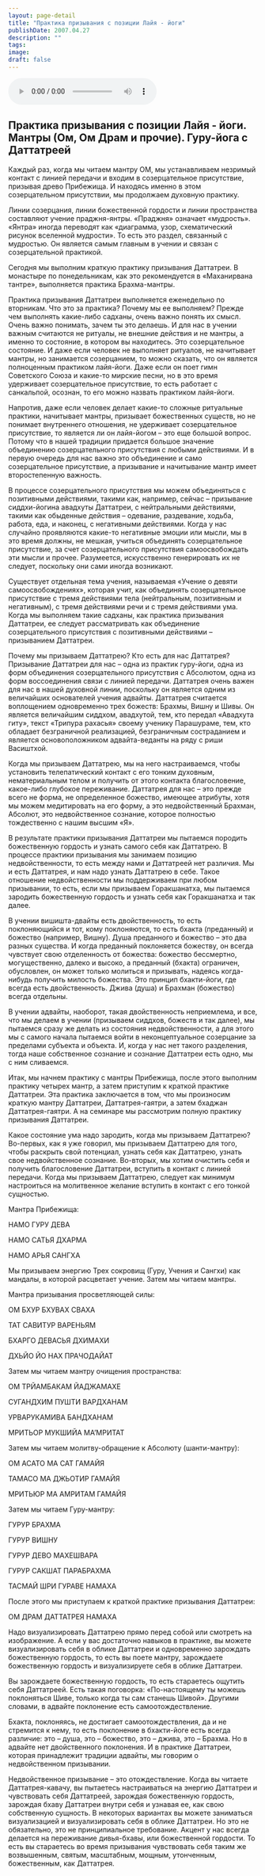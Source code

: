 ```yaml
---
layout: page-detail
title: "Практика призывания с позиции Лайя - йоги"
publishDate: 2007.04.27
description: ""
tags:
image:
draft: false
---
```


<audio title="2007.04.27 - Практика призывания с позиции Лайя - йоги.mp3" src="https://filer-api.advayta.org/v1.0/public/files/74855" controls=""></audio>

## 
## **Практика призывания с позиции Лайя - йоги.** **Мантры (Ом, Ом Драм и прочие).** **Гуру-йога с Даттатреей** 
 Каждый раз, когда мы читаем мантру ОМ, мы устанавливаем незримый контакт с линией передачи и входим в созерцательное присутствие, призывая древо Прибежища. И находясь именно в этом созерцательном присутствии, мы продолжаем духовную практику.

 Линии созерцания, линии божественной гордости и линии пространства составляют учение праджня-янтры. «Праджня» означает «мудрость». «Янтра» иногда переводят как «диаграмма, узор, схематический рисунок вселенной мудрости». То есть это раздел, связанный с мудростью. Он является самым главным в учении и связан с созерцательной практикой.

 Сегодня мы выполним краткую практику призывания Даттатреи. В монастыре по понедельникам, как это рекомендуется в «Маханирвана тантре», выполняется практика Брахма-мантры.

 Практика призывания Даттатреи выполняется еженедельно по вторникам. Что это за практика? Почему мы ее выполняем? Прежде чем выполнять какие-либо садханы, очень важно понять их смысл. Очень важно понимать, зачем ты это делаешь. И для нас в учении важным считаются не ритуалы, не внешние действия и не мантры, а именно то состояние, в котором вы находитесь. Это созерцательное состояние. И даже если человек не выполняет ритуалов, не начитывает мантры, но занимается созерцанием, то можно сказать, что он является полноценным практиком лайя-йоги. Даже если он поет гимн Советского Союза и какие-то мирские песни, но в это время удерживает созерцательное присутствие, то есть работает с санкальпой, осознан, то его можно назвать практиком лайя-йоги.

 Напротив, даже если человек делает какие-то сложные ритуальные практики, начитывает мантры, призывает божественных существ, но не понимает внутреннего отношения, не удерживает созерцательное присутствие, то является ли он лайя-йогом – это еще большой вопрос. Потому что в нашей традиции придается большое значение объединению созерцательного присутствия с любыми действиями. И в первую очередь для нас важно это объединение и само созерцательное присутствие, а призывание и начитывание мантр имеет второстепенную важность.

 В процессе созерцательного присутствия мы можем объединяться с позитивными действиями, такими как, например, сейчас – призывание сиддхи-йогина авадхуты Даттатреи, с нейтральными действиями, такими как обыденные действия – одевание, раздевание, ходьба, работа, еда, и наконец, с негативными действиями. Когда у нас случайно проявляются какие-то негативные эмоции или мысли, мы в это время должны, не мешкая, учиться объединять созерцательное присутствие, за счет созерцательного присутствия самоосвобождать эти мысли и прочее. Разумеется, искусственно генерировать их не следует, поскольку они сами иногда возникают.

 Существует отдельная тема учения, называемая «Учение о девяти самоосвобождениях», которая учит, как объединять созерцательное присутствие с тремя действиями тела (нейтральным, позитивным и негативным), с тремя действиями речи и с тремя действиями ума. Когда мы выполняем такие садханы, как практика призывания Даттатреи, ее следует рассматривать как объединение созерцательного присутствия с позитивными действиями – призыванием Даттатреи.

 Почему мы призываем Даттатрею? Кто есть для нас Даттатрея? Призывание Даттатреи для нас – одна из практик гуру-йоги, одна из форм объединения созерцательного присутствия с Абсолютом, одна из форм воссоединения связи с линией передачи. Даттатрея очень важен для нас в нашей духовной линии, поскольку он является одним из величайших основателей учения адвайты. Даттатрея считается воплощением одновременно трех божеств: Брахмы, Вишну и Шивы. Он является величайшим сиддхом, авадхутой, тем, кто передал «Авадхута гиту», текст «Трипура рахасья» своему ученику Парашураме, тем, кто обладает безграничной реализацией, безграничным состраданием и является основоположником адвайта-веданты на ряду с риши Васиштхой.

 Когда мы призываем Даттатрею, мы на него настраиваемся, чтобы установить телепатический контакт с его тонким духовным, нематериальным телом и получить от этого контакта благословение, какое-либо глубокое переживание. Даттатрея для нас – это прежде всего не форма, не определенное божество, имеющее атрибуты, хотя мы можем медитировать на его форму, а это недвойственный Брахман, Абсолют, это недвойственное сознание, которое полностью тождественно с нашим высшим «Я».

 В результате практики призывания Даттатреи мы пытаемся породить божественную гордость и узнать самого себя как Даттатрею. В процессе практики призывания мы занимаем позицию недвойственности, то есть между нами и Даттатреей нет различия. Мы и есть Даттатрея, и нам надо узнать Даттатрею в себе. Такое отношение недвойственности мы поддерживаем при любом призывании, то есть, если мы призываем Горакшанатха, мы пытаемся зародить божественную гордость и узнать себя как Горакшанатха и так далее.

 В учении вишишта-двайты есть двойственность, то есть поклоняющийся и тот, кому поклоняются, то есть бхакта (преданный) и божество (например, Вишну). Душа преданного и божество – это два разных существа. И когда преданный поклоняется божеству, он всегда чувствует свою отделенность от божества: божество бессмертно, могущественно, далеко и высоко, а преданный (бхакта) ограничен, обусловлен, он может только молиться и призывать, надеясь когда-нибудь получить милость божества. Это принцип бхакти-йоги, где всегда есть двойственность. Джива (душа) и Брахман (божество) всегда отдельны.

 В учении адвайты, наоборот, такая двойственность неприемлема, и все, что мы делаем в учении (призываем сиддхов, божеств и так далее), мы пытаемся сразу же делать из состояния недвойственности, а для этого мы с самого начала пытаемся войти в неконцептуальное созерцание за пределами субъекта и объекта. И, когда у нас нет такого разделения, тогда наше собственное сознание и сознание Даттатреи есть одно, мы с ним сливаемся.

 Итак, мы начнем практику с мантры Прибежища, после этого выполним практику четырех мантр, а затем приступим к краткой практике Даттатреи. Эта практика заключается в том, что мы произносим краткую мантру Даттатреи, Даттатрея-гаятри, а затем бхаджан Даттатрея-гаятри. А на семинаре мы рассмотрим полную практику призывания Даттатреи.

 Какое состояние ума надо зародить, когда мы призываем Даттатрею? Во-первых, как я уже говорил, мы призываем Даттатрею для того, чтобы раскрыть свой потенциал, узнать себя как Даттатрею, узнать свое недвойственное сознание. Во-вторых, мы хотим очистить себя и получить благословение Даттатреи, вступить в контакт с линией передачи. Когда мы призываем Даттатрею, следует как минимум настроиться на молитвенное желание вступить в контакт с его тонкой сущностью.

  
 Мантра Прибежища:

 НАМО ГУРУ ДЕВА

 НАМО САТЬЯ ДХАРМА

 НАМО АРЬЯ САНГХА

 Мы призываем энергию Трех сокровищ (Гуру, Учения и Сангхи) как мандалы, в которой расцветает учение. Затем мы читаем мантры.

  
 Мантра призывания просветляющей силы:

 ОМ БХУР БХУВАХ СВАХА

 ТАТ САВИТУР ВАРЕНЬЯМ

 БХАРГО ДЕВАСЬЯ ДХИМАХИ

 ДХЬЙО ЙО НАХ ПРАЧОДАЙАТ

 Затем мы читаем мантру очищения пространства:

 ОМ ТРЙАМБАКАМ ЙАДЖАМАХЕ

 СУГАНДХИМ ПУШТИ ВАРДХАНАМ

 УРВАРУКАМИВА БАНДХАНАМ

 МРИТЬОР МУКШИЙА МА’МРИТАТ

 Затем мы читаем молитву-обращение к Абсолюту (шанти-мантру):

 ОМ АСАТО МА САТ ГАМАЙЯ

 ТАМАСО МА ДЖЬОТИР ГАМАЙЯ

 МРИТЬЮР МА АМРИТАМ ГАМАЙЯ

  
 Затем мы читаем Гуру-мантру:

  
 ГУРУР БРАХМА

 ГУРУР ВИШНУ

 ГУРУР ДЕВО МАХЕШВАРА

 ГУРУР САКШАТ ПАРАБРАХМА

 ТАСМАЙ ШРИ ГУРАВЕ НАМАХА

  
 После этого мы приступаем к краткой практике призывания Даттатреи:

  
 ОМ ДРАМ ДАТТАТРЕЯ НАМАХА

  
 Надо визуализировать Даттатрею прямо перед собой или смотреть на изображение. А если у вас достаточно навыков в практике, вы можете визуализировать себя в облике Даттатреи и одновременно зарождать божественную гордость, то есть вы поете мантру, зарождаете божественную гордость и визуализируете себя в облике Даттатреи.

 Вы зарождаете божественную гордость, то есть стараетесь ощутить себя Даттатреей. Есть такая поговорка: «По-настоящему ты можешь поклоняться Шиве, только когда ты сам станешь Шивой». Другими словами, в адвайте поклонение есть самоотождествление.

 Бхакта, поклоняясь, не достигает самоотождествления, да и не стремится к нему, то есть поклонение в бхакти-йоге есть всегда различие: это – душа, это – божество, это – джива, это – Брахма. Но в адвайте нет двойственного поклонения. И в практике Даттатреи, которая принадлежит традиции адвайты, мы говорим о недвойственном призывании.

 Недвойственное призывание – это отождествление. Когда вы читаете Даттатрея-кавачу, вы пытаетесь настраиваться на энергию Даттатреи и чувствовать себя Даттатреей, зарождая божественную гордость, зарождая бхаву Даттатреи внутри себя и узнавая ее, как свою собственную сущность. В некоторых вариантах вы можете заниматься визуализацией и визуализировать себя в облике Даттатреи. Но это не обязательно, это не принципиальное требование. Акцент у нас всегда делается на переживание дивья-бхавы, или божественной гордости. То есть вы стараетесь во время призывания чувствовать себя таким же возвышенным, святым, масштабным, мощным, утонченным, божественным, как Даттатрея.
  
  
